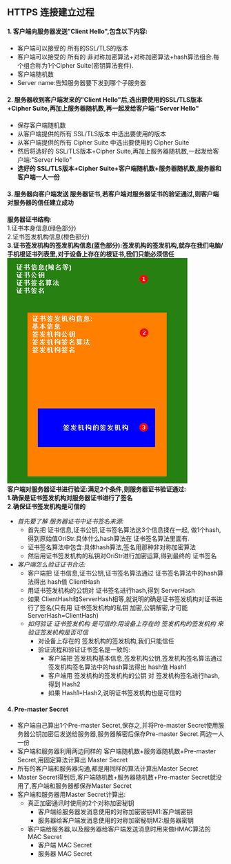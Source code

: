 ## HTTPS 连接建立过程

#### 1. 客户端向服务器发送"Client Hello",包含以下内容:
- 客户端可以接受的 所有的SSL/TLS的版本
- 客户端可以接受的 所有的 非对称加密算法+对称加密算法+hash算法组合.每个组合称为1个Cipher Suite(密钥算法套件).
- 客户端随机数
- Server name:告知服务器要下发到哪个子服务器
#### 2. 服务器收到客户端发来的"Client Hello"后,选出要使用的SSL/TLS版本+Cipher Suite,再加上服务器随机数,再一起发给客户端:"Server Hello"
- 保存客户端随机数
- 从客户端提供的所有 SSL/TLS版本 中选出要使用的版本
- 从客户端提供的所有 Cipher Suite 中选出要使用的 Cipher Suite
- 然后将选好的 SSL/TLS版本+Cipher Suite,再加上服务器随机数,一起发给客户端:"Server Hello"
- **选好的 SSL/TLS版本+Cipher Suite+客户端随机数+服务器随机数,服务器和客户端一人一份**
#### 3. 服务器向客户端发送 服务器证书,若客户端对服务器证书的验证通过,则客户端对服务器的信任建立成功
**服务器证书结构:**
<br/>
1.证书本身信息(绿色部分)
<br/>
2.证书签发机构信息(橙色部分)
<br/>
**3.证书签发机构的签发机构信息(蓝色部分):签发机构的签发机构,就存在我们电脑/手机根证书列表里,对于设备上存在的根证书,我们只能必须信任**
<br/>
![服务器证书结构](https://github.com/HuanHaiLiuXin/Docs/blob/master/%E5%9B%BE%E7%A4%BA/%E6%9C%8D%E5%8A%A1%E5%99%A8%E8%AF%81%E4%B9%A6%E7%BB%93%E6%9E%84.png)
<br/>
**客户端对服务器证书进行验证:满足2个条件,则服务器证书验证通过:**<br/>
**1.确保是证书签发机构对服务器证书进行了签名**
<br/>
**2.确保证书签发机构是可信的**
- *首先要了解 服务器证书中证书签名来源:*
  - 首先把 证书信息,证书公钥,证书签名算法这3个信息揉在一起, 做1个hash,得到原始值OriStr.具体什么hash算法在 证书签名算法里面有.
  - 证书签名算法中包含:具体hash算法,签名用那种非对称加密算法
  - 然后用证书签发机构的私钥对OriStr进行加密运算,得到最终的 证书签名
- *客户端怎么验证证书合法:*
  - 客户端把 证书信息,证书公钥,证书签名算法通过 证书签名算法中的hash算法得出 hash值 ClientHash
  - 用证书签发机构的公钥对 证书签名进行hash,得到 ServerHash
  - 如果 ClientHash和ServerHash相等,就说明的确是证书签发机构对证书进行了签名(只有用 证书签发机构的私钥 加密,公钥解密,才可能ServerHash=ClientHash)
  - *如何验证 证书签发机构 是可信的:用设备上存在的 签发机构的签发机构 来验证签发机构是否可信*
    - 对设备上存在的 签发机构的签发机构,我们只能信任
    - 验证流程和验证证书签名是一致的:
      - 客户端把 签发机构基本信息,签发机构公钥,签发机构签名算法通过 签发机构签名算法中的hash算法得出 hash值 Hash1
      - 客户端用 签发机构的签发机构的公钥 对 签发机构签名进行hash,得到 Hash2
      - 如果 Hash1=Hash2,说明证书签发机构也是可信的
#### 4. Pre-master Secret
- 客户端自己算出1个Pre-master Secret,保存之,并将Pre-master Secret使用服务器公钥加密后发送给服务器,服务器解密后保存Pre-master Secret.两边一人一份
- 客户端和服务器利用两边同样的 客户端随机数+服务器随机数+Pre-master Secret,用固定算法计算出 Master Secret
- 所有的客户端和服务器沟通,都是用同样的算法计算出Master Secret
- Master Secret得到后,客户端随机数+服务器随机数+Pre-master Secret就没用了,客户端和服务器都保存Master Secret
- 客户端和服务器用Master Secret计算出:
  - 真正加密通讯时使用的2个对称加密秘钥
    - 客户端给服务器发消息使用的对称加密密钥M1:客户端密钥
    - 服务器给客户端发消息使用的对称加密秘钥M2:服务器密钥
  - 客户端给服务器,以及服务器给客户端发送消息时用来做HMAC算法的MAC Secret
    - 客户端 MAC Secret
    - 服务器 MAC Secret
